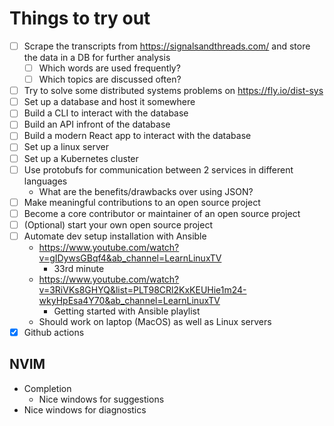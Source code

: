 # Things to try out

 - [ ] Scrape the transcripts from https://signalsandthreads.com/ and store the data in a DB 
 for further analysis
   - [ ] Which words are used frequently?
   - [ ] Which topics are discussed often?
 - [ ] Try to solve some distributed systems problems on https://fly.io/dist-sys
 - [ ] Set up a database and host it somewhere
 - [ ] Build a CLI to interact with the database
 - [ ] Build an API infront of the database
 - [ ] Build a modern React app to interact with the database
 - [ ] Set up a linux server
 - [ ] Set up a Kubernetes cluster
 - [ ] Use protobufs for communication between 2 services in different languages
   - What are the benefits/drawbacks over using JSON?
 - [ ] Make meaningful contributions to an open source project
 - [ ] Become a core contributor or maintainer of an open source project
 - [ ] (Optional) start your own open source project
 - [ ] Automate dev setup installation with Ansible
   - https://www.youtube.com/watch?v=gIDywsGBqf4&ab_channel=LearnLinuxTV
     - 33rd minute
   - https://www.youtube.com/watch?v=3RiVKs8GHYQ&list=PLT98CRl2KxKEUHie1m24-wkyHpEsa4Y70&ab_channel=LearnLinuxTV
     - Getting started with Ansible playlist
   - Should work on laptop (MacOS) as well as Linux servers
- [x] Github actions

## NVIM
- Completion
  - Nice windows for suggestions
- Nice windows for diagnostics
